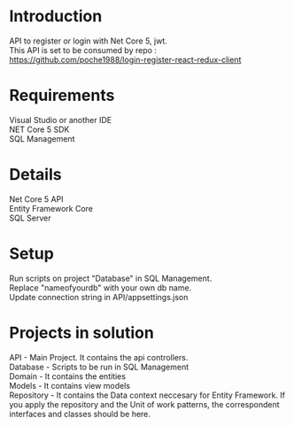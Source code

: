 # Introduction 
API to register or login with Net Core 5, jwt.  
This API is set to be consumed by repo : https://github.com/poche1988/login-register-react-redux-client  

# Requirements 
Visual Studio or another IDE    
NET Core 5 SDK  
SQL Management  

# Details
Net Core 5 API  
Entity Framework Core  
SQL Server  

# Setup
Run scripts on project "Database" in SQL Management.  
Replace "nameofyourdb" with your own db name.  
Update connection string in API/appsettings.json

# Projects in solution
API - Main Project. It contains the api controllers.    
Database - Scripts to be run in SQL Management  
Domain - It contains the entities  
Models - It contains view models  
Repository - It contains the Data context neccesary for Entity Framework. If you apply the repository and the Unit of work patterns, the correspondent interfaces and classes should be here.  

